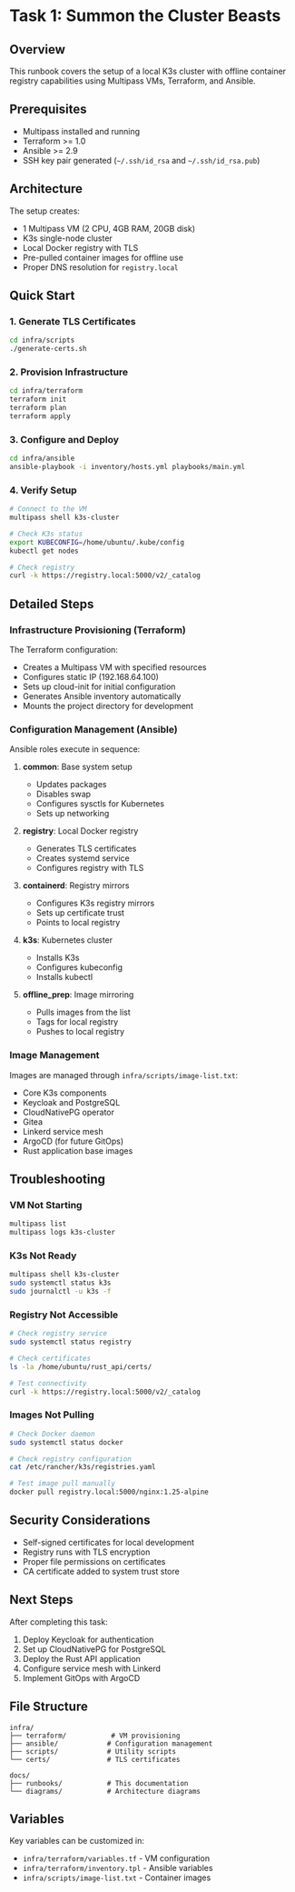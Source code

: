 # Task 1: Summon the Cluster Beasts

## Overview

This runbook covers the setup of a local K3s cluster with offline container registry capabilities using Multipass VMs, Terraform, and Ansible.

## Prerequisites

- Multipass installed and running
- Terraform >= 1.0
- Ansible >= 2.9
- SSH key pair generated (`~/.ssh/id_rsa` and `~/.ssh/id_rsa.pub`)

## Architecture

The setup creates:

- 1 Multipass VM (2 CPU, 4GB RAM, 20GB disk)
- K3s single-node cluster
- Local Docker registry with TLS
- Pre-pulled container images for offline use
- Proper DNS resolution for `registry.local`

## Quick Start

### 1. Generate TLS Certificates

```bash
cd infra/scripts
./generate-certs.sh
```

### 2. Provision Infrastructure

```bash
cd infra/terraform
terraform init
terraform plan
terraform apply
```

### 3. Configure and Deploy

```bash
cd infra/ansible
ansible-playbook -i inventory/hosts.yml playbooks/main.yml
```

### 4. Verify Setup

```bash
# Connect to the VM
multipass shell k3s-cluster

# Check K3s status
export KUBECONFIG=/home/ubuntu/.kube/config
kubectl get nodes

# Check registry
curl -k https://registry.local:5000/v2/_catalog
```

## Detailed Steps

### Infrastructure Provisioning (Terraform)

The Terraform configuration:

- Creates a Multipass VM with specified resources
- Configures static IP (192.168.64.100)
- Sets up cloud-init for initial configuration
- Generates Ansible inventory automatically
- Mounts the project directory for development

### Configuration Management (Ansible)

Ansible roles execute in sequence:

1. **common**: Base system setup

   - Updates packages
   - Disables swap
   - Configures sysctls for Kubernetes
   - Sets up networking

2. **registry**: Local Docker registry

   - Generates TLS certificates
   - Creates systemd service
   - Configures registry with TLS

3. **containerd**: Registry mirrors

   - Configures K3s registry mirrors
   - Sets up certificate trust
   - Points to local registry

4. **k3s**: Kubernetes cluster

   - Installs K3s
   - Configures kubeconfig
   - Installs kubectl

5. **offline_prep**: Image mirroring
   - Pulls images from the list
   - Tags for local registry
   - Pushes to local registry

### Image Management

Images are managed through `infra/scripts/image-list.txt`:

- Core K3s components
- Keycloak and PostgreSQL
- CloudNativePG operator
- Gitea
- Linkerd service mesh
- ArgoCD (for future GitOps)
- Rust application base images

## Troubleshooting

### VM Not Starting

```bash
multipass list
multipass logs k3s-cluster
```

### K3s Not Ready

```bash
multipass shell k3s-cluster
sudo systemctl status k3s
sudo journalctl -u k3s -f
```

### Registry Not Accessible

```bash
# Check registry service
sudo systemctl status registry

# Check certificates
ls -la /home/ubuntu/rust_api/certs/

# Test connectivity
curl -k https://registry.local:5000/v2/_catalog
```

### Images Not Pulling

```bash
# Check Docker daemon
sudo systemctl status docker

# Check registry configuration
cat /etc/rancher/k3s/registries.yaml

# Test image pull manually
docker pull registry.local:5000/nginx:1.25-alpine
```

## Security Considerations

- Self-signed certificates for local development
- Registry runs with TLS encryption
- Proper file permissions on certificates
- CA certificate added to system trust store

## Next Steps

After completing this task:

1. Deploy Keycloak for authentication
2. Set up CloudNativePG for PostgreSQL
3. Deploy the Rust API application
4. Configure service mesh with Linkerd
5. Implement GitOps with ArgoCD

## File Structure

```
infra/
├── terraform/           # VM provisioning
├── ansible/            # Configuration management
├── scripts/            # Utility scripts
└── certs/              # TLS certificates

docs/
├── runbooks/           # This documentation
└── diagrams/           # Architecture diagrams
```

## Variables

Key variables can be customized in:

- `infra/terraform/variables.tf` - VM configuration
- `infra/terraform/inventory.tpl` - Ansible variables
- `infra/scripts/image-list.txt` - Container images







